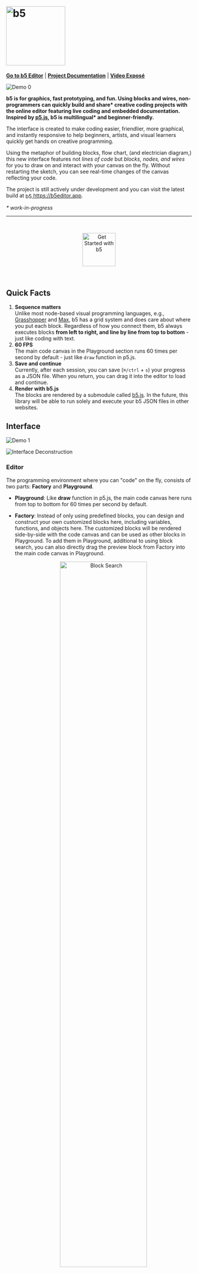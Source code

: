# <img alt="b5" src="src/img/logo/logo.svg" width="160" />

[**Go to b5 Editor**](https://b5editor.app) | [**Project Documentation**](https://blog.jpl.design/posts/capstone/b5/) | [**Video Exposé**](https://vimeo.com/peiling/b5)

![Demo 0](media/interface_1.png)

**b5 is for graphics, fast prototyping, and fun. Using blocks and wires, non-programmers can quickly build and share\* creative coding projects with the online editor featuring live coding and embedded documentation. Inspired by [p5.js](https://p5js.org/), b5 is multilingual\* and beginner-friendly.**

The interface is created to make coding easier, friendlier, more graphical, and instantly responsive to help beginners, artists, and visual learners quickly get hands on creative programming.

Using the metaphor of building blocks, flow chart, (and electrician diagram,) this new interface features not _lines of code_ but _blocks, nodes, and wires_ for you to draw on and interact with your canvas on the fly. Without restarting the sketch, you can see real-time changes of the canvas reflecting your code.

The project is still actively under development and you can visit the latest build at <a href="https://b5editor.app" rel="noopener noreferrer" target="_blank"><img alt="b5 Editor" src="src/img/logo/ico.svg" width="17" align="center" /> https://b5editor.app</a>.

_\* work-in-progress_

---

<br />
<p align="center">
  <img alt="Get Started with b5" src="media/book.png" width="90" />
</p>
<br />

## Quick Facts

1. **Sequence matters**<br />Unlike most node-based visual programming languages, e.g., [Grasshopper](https://www.rhino3d.com/6/new/grasshopper/) and [Max](https://cycling74.com/products/max), b5 has a grid system and does care about where you put each block. Regardless of how you connect them, b5 always executes blocks **from left to right, and line by line from top to bottom** - just like coding with text.
2. **60 FPS**<br />The main code canvas in the Playground section runs 60 times per second by default - just like `draw` function in p5.js.
3. **Save and continue**<br />Currently, after each session, you can save (`⌘/ctrl` + `s`) your progress as a JSON file. When you return, you can drag it into the editor to load and continue.
4. **Render with b5.js**<br />The blocks are rendered by a submodule called [b5.js](https://github.com/peilingjiang/b5.js). In the future, this library will be able to run solely and execute your b5 JSON files in other websites.

## Interface

![Demo 1](media/interface_0.png)

![Interface Deconstruction](media/interface.png)

### Editor

The programming environment where you can "code" on the fly, consists of two parts: **Factory** and **Playground**.

- **Playground**: Like **draw** function in p5.js, the main code canvas here runs from top to bottom for 60 times per second by default.
- **Factory**: Instead of only using predefined blocks, you can design and construct your own customized blocks here, including variables, functions, and objects here. The customized blocks will be rendered side-by-side with the code canvas and can be used as other blocks in Playground. To add them in Playground, additional to using block search, you can also directly drag the preview block from Factory into the main code canvas in Playground.
  <p align="center">
    <img alt="Block Search" src="media/block-preview.png" width="70%" />
  </p>

  <img alt="variable" src="media/variable.svg" width="81px" style="align: center; display: inline" /><br />
  Like **setup** function in p5.js, the definitions in this section will run for only once before Playground starts running. Rendered variable blocks don't take any inputs and have static outputs. Any change made to this section will re-initiate the running sketch.<br />

  <img alt="function" src="media/function.svg" width="81px" style="align: center; display: inline" /><br />
  Like defining a function in text-based programming languages. The definitions will not be executed until you put the block into the Playground code canvas.<br />

  <img alt="object" src="media/object.svg" width="81px" style="align: center; display: inline" /><br />
  _Work-in-progress_.

- **Block Search**: To add new blocks, you can use block search - **double click** at any empty block room in the code canvas that you want to add a block to, and search for name, type, or description of that block.

  ![Block Search](media/search.png)

### Viewer

The live preview of your sketch, where you can pause/start, refresh, or capture the canvas. You can also minimize the viewer to the corner.

### Navigation

- **Left click (and hold)** to select/drag blocks, select/add wires, etc. Double click at code canvas to open block search.
- **Click and hold** at empty block rooms to navigate around the code canvas.
- **Scroll** to zoom in/out the code canvas. Hold the `shift` or `command/ctrl` key to scroll horizontally or vertically.

## Syntax

The code is based on blocks, nodes, and wires, representing functionality, input/output, and connection respectively.

![Components](media/components.png)

Data flow from top (outputs) to bottom (inputs) via wires between blocks. One output can feed data to different inputs, while one input can only have one data source.

### Effect Block

Thanks to the sequential-sensitive design, **effect blocks** are introduced. The the red `fill` block above, effect blocks affect other blocks by their contextual relationships, e.g., the following blocks, or others in the same line, instead of wire connections. Like `fill()`, `stroke()`, and `scale()` function in p5.js that sets fill, stroke color, and scale factor for the following shapes.

When an effect block is selected, the background grid cells will also change color to reflect its effective range, unlike when working with text-based languages, the underlying status of the drawing context always remains hidden to the users and needs to be inferred from the actual behavior of the program.

## Documentation

The interface has the whole documentation embedded for reference. Simply hover the cursor onto blocks, nodes, or input boxes to get the explanation.

![Embedded Documentation](media/documentation.jpg)

## Examples

You can load ⭐ random example files with detailed comments from the _Files_ icon at the top left corner of the editor. You are also encouraged to share your projects to be added into the list!

## 🧑‍💻 Development

This is still an early stage work-in-progress project with tons of features undone and bugs to expect, and all kinds of contributions - suggestions, discussions, bug report and fix, new blocks and features, UI improvement... - are more than welcome! 💜

You can report the problems, or start a new discussion with the link (at top left corner) in editor, or [here](https://github.com/peilingjiang/b5/issues/new).

### Setup

To clone the project to local for development, please follow the steps below: (Remember to **clone the submodules** as b5.js is currently used as a submodule instead of of package for the script rendering!)

```
git clone --recurse-submodules https://github.com/peilingjiang/b5.git
cd b5
npm run setup
```

To start developing, please open **two** terminal windows both looking at the root of this project folder and run the following two commands in each of them:

```shell
npm run css # if you want to modify CSS
```

```shell
npm start
```

The first one helps listen to changes of CSS files and optimize them, and the second one starts the development React build that will listen to any changes you make to lively reflect them in your page. It should automatically open a page from your default browser, but you can always go to `localhost:3000` as it's running.

### Commit

You don't need to do anything before creating a pull request - the code will be formatted upon commit and the production build will be built in server before hosting.

### To-dos

#### b5 Core

- [ ] Cover most of original p5.js functionalities
  - [ ] Bring videos, images, sounds into the canvas
  - [ ] _log_ block that can log the input value inside the block instead of into console
- [ ] _b5Iterate_ object: to stream multiple data from one block to another with one wire
- [ ] Error system: reusable type checking function; blocks, nodes, and wires turn red and shout to you when unintended input received
- [ ] Output _shape_ objects for drawing blocks: for you to get center, points, etc.
- [ ] Create your own "object" - what, why, and how?
- [ ] Bring in more libraries, create for full work flow for current Posenet library
- [x] Use more efficient renderer, like native HTML canvas or q5.js

#### Interface

- [ ] Preferences
- [ ] Quick guide of basic uses
- [ ] Share the file, section blocks, etc.
- [ ] Create quick preview version of code canvas to embed into websites
- [ ] Multi-language support to make it language independent for programming
- [ ] Select multiple blocks and drag, delete, etc. the collection
- [ ] `⌘/ctrl` + `z`
- [ ] `⌘/ctrl` + `c` and `v`
- [ ] Open viewer in a separate tab
- [ ] Accessibility

### Status

[![Build Status](https://travis-ci.com/peilingjiang/b5.svg?branch=master)](https://travis-ci.com/peilingjiang/b5)
[![Netlify Status](https://api.netlify.com/api/v1/badges/d043b1d3-5e60-474a-9a34-a929fba58375/deploy-status)](https://app.netlify.com/sites/b5-editor/deploys)

## References and Notes

Please see [References](https://blog.jpl.design/posts/capstone/b5/#references) in the project documentation.
